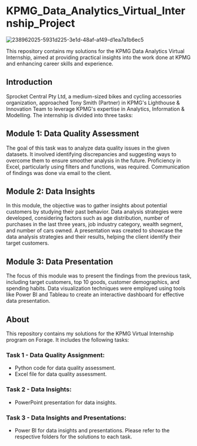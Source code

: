 # KPMG_Data_Analytics_Virtual_Internship_Project
![238962025-5931d225-3e1d-48af-af49-d1ea7a1b6ec5](https://github.com/DataAsh21/KPMG_Data_Analytics_Virtual_Internship_Project/assets/133566238/27e48441-ffc9-4978-94c1-b654d6c6017e)

This repository contains my solutions for the KPMG Data Analytics Virtual Internship, aimed at providing practical insights into the work done at KPMG and enhancing career skills and experience.

## Introduction
Sprocket Central Pty Ltd, a medium-sized bikes and cycling accessories organization, approached Tony Smith (Partner) in KPMG's Lighthouse & Innovation Team to leverage KPMG's expertise in Analytics, Information & Modelling. The internship is divided into three tasks:

## Module 1: Data Quality Assessment
The goal of this task was to analyze data quality issues in the given datasets. It involved identifying discrepancies and suggesting ways to overcome them to ensure smoother analysis in the future. Proficiency in Excel, particularly using filters and functions, was required. Communication of findings was done via email to the client.

## Module 2: Data Insights
In this module, the objective was to gather insights about potential customers by studying their past behavior. Data analysis strategies were developed, considering factors such as age distribution, number of purchases in the last three years, job industry category, wealth segment, and number of cars owned. A presentation was created to showcase the data analysis strategies and their results, helping the client identify their target customers.

## Module 3: Data Presentation
The focus of this module was to present the findings from the previous task, including target customers, top 10 goods, customer demographics, and spending habits. Data visualization techniques were employed using tools like Power BI and Tableau to create an interactive dashboard for effective data presentation.

## About
This repository contains my solutions for the KPMG Virtual Internship program on Forage. It includes the following tasks:

### Task 1 - Data Quality Assignment:

* Python code for data quality assessment.
* Excel file for data quality assessment.
### Task 2 - Data Insights:

* PowerPoint presentation for data insights.
  
### Task 3 - Data Insights and Presentations:

* Power BI for data insights and presentations.
Please refer to the respective folders for the solutions to each task.

